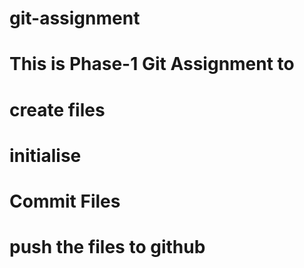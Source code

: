 # git-assignment
# This is Phase-1 Git Assignment to 
  # create files
  # initialise
  # Commit Files
  # push the files to github

